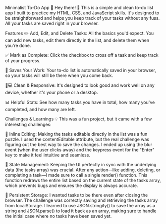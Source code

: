 Minimalist To-Do App 📝
Hey there! 👋 This is a simple and clean to-do list app I built to practice my HTML, CSS, and JavaScript skills. It's designed to be straightforward and helps you keep track of your tasks without any fuss. All your tasks are saved right in your browser.

Features
✏️ Add, Edit, and Delete Tasks: All the basics you'd expect. You can add new tasks, edit them directly in the list, and delete them when you're done.

✅ Mark as Complete: Click the checkbox to cross off a task and keep track of your progress.

💾 Saves Your Work: Your to-do list is automatically saved in your browser, so your tasks will still be there when you come back.

📱💻 Clean & Responsive: It's designed to look good and work well on any device, whether it's your phone or a desktop.

📊 Helpful Stats: See how many tasks you have in total, how many you've completed, and how many are left.


Challenges & Learnings 💡
This was a fun project, but it came with a few interesting challenges:

🧩 Inline Editing: Making the tasks editable directly in the list was a fun puzzle. I used the contentEditable attribute, but the real challenge was figuring out the best way to save the changes. I ended up using the blur event (when the user clicks away) and the keypress event for the "Enter" key to make it feel intuitive and seamless.

🔄 State Management: Keeping the UI perfectly in sync with the underlying data (the tasks array) was crucial. After any action—like adding, deleting, or completing a task—I made sure to call a single render() function. This function redraws the entire list based on the current state of the tasks array, which prevents bugs and ensures the display is always accurate.

💾 Persistent Storage: I wanted tasks to be there even after closing the browser. The challenge was correctly saving and retrieving the tasks array from localStorage. I learned to use JSON.stringify() to save the array as a string and JSON.parse() to load it back as an array, making sure to handle the initial case where no tasks have been saved yet.
